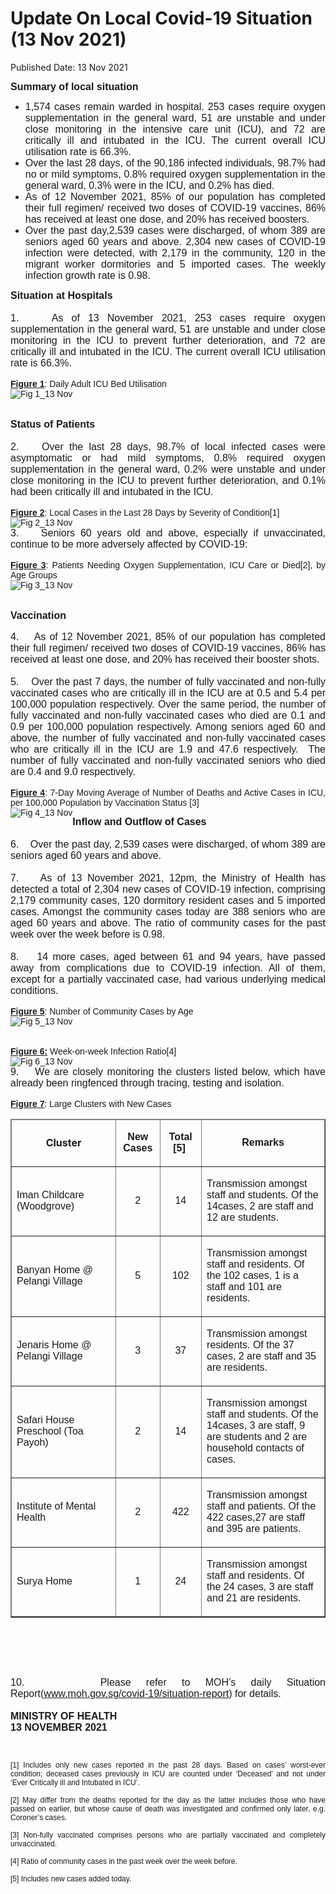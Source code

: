 <html>
    <meta http-equiv="Content-Type" content="text/html; charset=utf-8"/>
    <meta charset="utf-8"/>
    <title>Update On Local Covid-19 Situation (13 Nov 2021)</title>
    <body><h1>Update On Local Covid-19 Situation (13 Nov 2021)</h1>
    <p>Published Date: 13 Nov 2021</p> <p style="text-align: justify;"><span style="font-family: Arial;"><strong><span style="font-size: 16px;">Summary of local situation</span></strong></span></p><ul><li style="text-align: justify;"><span style="font-family: Arial; font-size: 16px;">1,574 cases remain warded in hospital. 253 cases require oxygen supplementation in the general ward, 51 are unstable and under close monitoring in the intensive care unit (ICU), and 72 are critically ill and intubated in the ICU. The current overall ICU utilisation rate is 66.3%.</span></li><li style="text-align: justify;"><span style="font-family: Arial; font-size: 16px;">Over the last 28 days, of the 90,186 infected individuals, 98.7% had no or mild symptoms, 0.8% required oxygen supplementation in the general ward, 0.3% were in the ICU, and 0.2% has died.</span></li><li style="text-align: justify;"><span style="font-family: Arial; font-size: 16px;">As of 12 November 2021, 85% of our population has completed their full regimen/ received two doses of COVID-19 vaccines, 86% has received at least one dose, and 20% has received boosters.</span></li><li style="text-align: justify;"><span style="font-family: Arial; font-size: 16px;">Over the past day,2,539 cases were discharged, of whom 389 are seniors aged 60 years and above. 2,304 new cases of COVID-19 infection were detected, with 2,179 in the community, 120 in the migrant worker dormitories and 5 imported cases. The weekly infection growth rate is 0.98.</span></li></ul><p style="text-align: justify;"><span style="font-family: Arial;"></span><span style="font-family: Arial;"><span style="font-size: 16px;"><strong>Situation at Hospitals</strong><br><br>1. &nbsp; &nbsp;As of 13 November 2021, 253 cases require oxygen supplementation in the general ward, 51 are unstable and under close monitoring in the ICU to prevent further deterioration, and 72 are critically ill and intubated in the ICU. The current overall ICU utilisation rate is 66.3%.</span><br><br><strong><u>Figure 1</u></strong>:&nbsp;Daily Adult ICU Bed Utilisation<br><a href="/images/librariesprovider5/covid-19-chart-(pr)/fig-1_13-nov.png?sfvrsn=f8f695b_2"><img src="/images/librariesprovider5/covid-19-chart-(pr)/fig-1_13-nov.png?sfvrsn=f8f695b_2" data-displaymode="Original" alt="Fig 1_13 Nov" title="Fig 1_13 Nov" data-openoriginalimageonclick="true" style="float: left;"></a><br><br><br><span style="font-size: 16px;"><strong>Status of Patients</strong><br><br>2. &nbsp; &nbsp;Over the last 28 days, 98.7% of local infected cases were asymptomatic or had mild symptoms, 0.8% required oxygen supplementation in the general ward, 0.2% were unstable and under close monitoring in the ICU to prevent further deterioration,&nbsp;and 0.1% had been critically ill and intubated in the ICU.&nbsp;</span><br><br><b><u>Figure 2</u></b>:&nbsp;Local Cases in the Last 28 Days by Severity of Condition[1]&nbsp;&nbsp;<br><a href="/images/librariesprovider5/covid-19-chart-(pr)/fig-2_13-nov.png?sfvrsn=42115337_2"><img src="/images/librariesprovider5/covid-19-chart-(pr)/fig-2_13-nov.png?sfvrsn=42115337_2" data-displaymode="Original" alt="Fig 2_13 Nov" title="Fig 2_13 Nov" data-openoriginalimageonclick="true" style="float: left;"></a><br><span style="font-size: 16px;">3. &nbsp; &nbsp;Seniors 60 years old and above, especially if unvaccinated, continue to be more adversely affected by COVID-19:&nbsp;</span><br><br><b><u>Figure 3</u></b>:&nbsp;Patients Needing Oxygen Supplementation, ICU Care or Died[2], by Age Groups<br><a href="/images/librariesprovider5/covid-19-chart-(pr)/fig-3_13-nov.png?sfvrsn=7ef363da_2"><img src="/images/librariesprovider5/covid-19-chart-(pr)/fig-3_13-nov.png?sfvrsn=7ef363da_2" data-displaymode="Original" alt="Fig 3_13 Nov" title="Fig 3_13 Nov" data-openoriginalimageonclick="true" style="float: left;"></a><br><br><br><b><span style="font-size: 16px;">Vaccination&nbsp;</span></b><br><br><span style="font-size: 16px;">4. &nbsp; &nbsp;As of 12 November 2021, 85% of our population has completed their full regimen/ received two doses of COVID-19 vaccines, 86% has received at least one dose, and 20% has received their booster shots.&nbsp;<br><br>5. &nbsp; &nbsp;Over the past 7 days, the number of fully vaccinated and non-fully vaccinated cases who are critically ill in the ICU are at 0.5 and 5.4 per 100,000 population respectively. Over the same period, the number of fully vaccinated and non-fully vaccinated cases who died are 0.1 and 0.9 per 100,000 population respectively. Among seniors aged 60 and above, the number of fully vaccinated and non-fully vaccinated cases who are critically ill in the ICU are 1.9 and 47.6 respectively.&nbsp;&nbsp;The number of fully vaccinated and non-fully vaccinated seniors who died are 0.4 and 9.0 respectively.</span><br><br><b><u>Figure 4</u></b>:&nbsp;7-Day Moving Average of Number of Deaths and Active Cases in ICU, per 100,000 Population by Vaccination Status&nbsp;[3] &nbsp;<br><a href="/images/librariesprovider5/covid-19-chart-(pr)/fig-4_13-nov.png?sfvrsn=802e948d_2"><img src="/images/librariesprovider5/covid-19-chart-(pr)/fig-4_13-nov.png?sfvrsn=802e948d_2" data-displaymode="Original" alt="Fig 4_13 Nov" title="Fig 4_13 Nov" data-openoriginalimageonclick="true" style="float: left;"></a></span></p><p style="text-align: justify;"><span style="font-family: Arial;"><b><span style="font-size: 16px;">Inflow and Outflow of Cases</span><br></b><span style="font-size: 16px;"><br>6. &nbsp; &nbsp;Over the past day, 2,539 cases were discharged, of whom 389 are seniors aged 60 years and above.&nbsp;<br><br>7. &nbsp; &nbsp;As of 13 November 2021, 12pm, the Ministry of Health has detected a total of 2,304 new cases of COVID-19 infection, comprising 2,179 community cases, 120 dormitory resident cases and 5 imported cases. Amongst the community cases today are 388 seniors who are aged 60 years and above. The ratio of community cases for the past week over the week before is 0.98.<br><br>8. &nbsp; &nbsp;14&nbsp;more cases, aged between 61 and 94 years, have passed away from complications due to COVID-19 infection. All of them, except for a partially vaccinated case, had various underlying&nbsp;medical conditions.&nbsp;</span><br><br><b><u>Figure 5</u></b>:&nbsp;Number of Community Cases by Age<br><a href="/images/librariesprovider5/covid-19-chart-(pr)/fig-5_13-nov.png?sfvrsn=4c04b4f4_2"><img src="/images/librariesprovider5/covid-19-chart-(pr)/fig-5_13-nov.png?sfvrsn=4c04b4f4_2" data-displaymode="Original" alt="Fig 5_13 Nov" title="Fig 5_13 Nov" data-openoriginalimageonclick="true" style="float: left;"></a><br><br><br><strong><u>Figure 6:</u></strong>&nbsp;Week-on-week Infection Ratio[4]<br><a href="/images/librariesprovider5/covid-19-chart-(pr)/fig-6_13-nov.png?sfvrsn=caf37e59_2"><img src="/images/librariesprovider5/covid-19-chart-(pr)/fig-6_13-nov.png?sfvrsn=caf37e59_2" data-displaymode="Original" alt="Fig 6_13 Nov" title="Fig 6_13 Nov" data-openoriginalimageonclick="true" style="float: left;"></a><br><span style="font-size: 16px;">9. &nbsp; &nbsp;We are closely monitoring the clusters listed below, which have already been ringfenced through tracing, testing and isolation.</span><br><br><b><u>Figure 7</u></b>:&nbsp;Large Clusters with New Cases<br></span></p><table border="1" cellspacing="0" cellpadding="0" width="606"><thead><tr><td width="212"><p align="center"><strong>Cluster</strong></p></td><td width="60"><p align="center"><span style="font-size: 16px;"><strong><span style="font-family: Arial;">New Cases</span></strong></span></p></td><td width="63"><p align="center"><span style="font-size: 16px; font-family: Arial;"><strong>Total [5]&nbsp;</strong></span></p></td><td width="271"><p align="center"><span style="font-size: 16px; font-family: Arial;"><strong>Remarks</strong></span></p></td></tr></thead><tbody><tr><td width="212"><p><span style="font-size: 16px; font-family: Arial;">Iman Childcare (Woodgrove)</span></p></td><td width="60"><p align="center"><span style="font-size: 16px; font-family: Arial;">2</span></p></td><td width="63"><p align="center"><span style="font-size: 16px; font-family: Arial;">14</span></p></td><td width="271"><p><span style="font-size: 16px; font-family: Arial;">Transmission amongst staff and students. Of the 14cases, 2 are staff and 12 are students.</span></p></td></tr><tr><td width="212"><p><span style="font-size: 16px; font-family: Arial;">Banyan Home @ Pelangi Village</span></p></td><td width="60"><p align="center"><span style="font-size: 16px; font-family: Arial;">5</span></p></td><td width="63"><p align="center"><span style="font-size: 16px; font-family: Arial;">102</span></p></td><td width="271"><p><span style="font-size: 16px; font-family: Arial;">Transmission amongst staff and residents. Of the 102 cases, 1 is a staff and 101 are residents.</span></p></td></tr><tr><td width="212"><p><span style="font-size: 16px; font-family: Arial;">Jenaris Home @ Pelangi Village</span></p></td><td width="60"><p align="center"><span style="font-size: 16px; font-family: Arial;">3</span></p></td><td width="63"><p align="center"><span style="font-size: 16px; font-family: Arial;">37</span></p></td><td width="271"><p><span style="font-size: 16px; font-family: Arial;">Transmission amongst residents. Of the 37 cases, 2 are staff and 35 are residents.</span></p></td></tr><tr><td width="212"><p><span style="font-size: 16px; font-family: Arial;">Safari House Preschool (Toa Payoh)</span></p></td><td width="60"><p align="center"><span style="font-size: 16px; font-family: Arial;">2</span></p></td><td width="63"><p align="center"><span style="font-size: 16px; font-family: Arial;">14</span></p></td><td width="271"><p><span style="font-size: 16px; font-family: Arial;">Transmission amongst staff and students. Of the 14cases, 3 are staff, 9 are students and 2 are household contacts of cases.</span></p></td></tr><tr><td width="212"><p><span style="font-size: 16px; font-family: Arial;">Institute of Mental Health</span></p></td><td width="60"><p align="center"><span style="font-size: 16px; font-family: Arial;">2</span></p></td><td width="63"><p align="center"><span style="font-size: 16px; font-family: Arial;">422</span></p></td><td width="271"><p><span style="font-size: 16px; font-family: Arial;">Transmission amongst staff and patients. Of the 422 cases,27 are staff and 395 are patients.</span></p></td></tr><tr><td width="212"><p><span style="font-size: 16px; font-family: Arial;">Surya Home</span></p></td><td width="60"><p align="center"><span style="font-size: 16px; font-family: Arial;">1</span></p></td><td width="63"><p align="center"><span style="font-size: 16px; font-family: Arial;">24</span></p></td><td width="271"><p><span style="font-size: 16px; font-family: Arial;">Transmission amongst staff and residents. Of the 24 cases, 3 are staff and 21 are residents.</span></p></td></tr></tbody></table><div><br><br clear="all"></div><p>&nbsp;</p><p style="text-align: justify;"><span style="font-family: Arial;"><span style="font-size: 16px;">10. &nbsp; &nbsp; Please refer to&nbsp;MOH’s daily Situation Report(<a href="https://covidsitrep.moh.gov.sg" title="" class="" target="">www.moh.gov.sg/covid-19/situation-report</a>) for details.&nbsp;<br><br><strong>MINISTRY OF HEALTH<br>13 NOVEMBER 2021</strong></span></span></p><div style="text-align: justify;"><span style="font-family: Arial;"><br><span style="font-size: 12px;"><br>[1]&nbsp;Includes only new cases reported in the past 28 days. Based on cases’ worst-ever condition; deceased cases previously in ICU are counted under ‘Deceased’ and not under ‘Ever Critically ill and Intubated in ICU’.<br><br>[2]&nbsp;May differ from the deaths reported for the day as the latter includes those who have passed on earlier, but whose cause of death was investigated and confirmed only later, e.g. Coroner’s cases.<br><br>[3]&nbsp;Non-fully vaccinated comprises persons who are partially vaccinated and completely unvaccinated.<br></span></span><div id="ftn4"><p style="text-align: justify;"><span style="font-family: Arial; font-size: 12px;">[4]&nbsp;Ratio of community cases in the past week over the week before.<br><br>[5] Includes new cases added today.</span></p></div></div></body>
</html>
